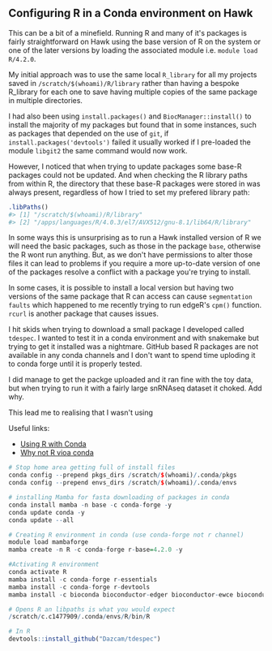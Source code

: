 ## Configuring R in a Conda environment on Hawk

This can be a bit of a minefield. Running R and many of it's packages is 
fairly straightforward on Hawk using the base version of R on the system 
or one of the later versions by loading the associated module i.e.
`module load R/4.2.0`.  

My initial approach was to use the same local `R_library` for all my projects 
saved in `/scratch/$(whoami)/R/library` rather than having a bespoke 
R_library for each one to save having multiple copies of the same package 
in multiple directories. 

I had also been using `install.packages()` and `BiocManager::install()` to
install the majority of my packages but found that in some instances, such 
as packages that depended on the use of `git`, if `install.packages('devtools')`
failed it usually worked if I pre-loaded the module `libgit2` the same
command would now work. 

However, I noticed that when trying to update packages some base-R packages
could not be updated. And when checking the R library paths from within R,
the directory that these base-R packages were stored in was always present,
regardless of how I tried to set my prefered library path:


```R
.libPaths()
#> [1] "/scratch/$(whoami)/R/library"                             
#> [2] "/apps/languages/R/4.0.3/el7/AVX512/gnu-8.1/lib64/R/library"
```

In some ways this is unsurprising as to run a Hawk installed version of R
we will need the basic packages, such as those in the package `base`, otherwise
the R wont run anything. But, as we don't have permissions to alter those
files it can lead to problems if you require a more up-to-date version of 
one of the packages resolve a conflict with a package you're trying to install. 

In some cases, it is possible to install a local version but having two
versions of the same package that R can access can cause `segmentation faults`
which happened to me recently trying to run edgeR's `cpm()` function.
`rcurl` is another package that causes issues. 

I hit skids when trying to download a small package I developed called 
`tdespec`. I wanted to test it in a conda environment and with snakemake
but trying to get it installed was a nightmare. GitHub based R packages 
are not available in any conda channels and I don't want to spend time 
uploding it to conda forge until it is properly tested. 

I did manage to get the packge uploaded and it ran fine with the toy data,
but when trying to run it with a fairly large snRNAseq dataset it 
choked. Add why.

This lead me to realising that I wasn't using  

Useful links: 

- [Using R with Conda](https://www.biostars.org/p/450316/)
- [Why not R vioa conda](https://community.rstudio.com/t/why-not-r-via-conda/9438/4)

```R
# Stop home area getting full of install files
conda config --prepend pkgs_dirs /scratch/$(whoami)/.conda/pkgs
conda config --prepend envs_dirs /scratch/$(whoami)/.conda/envs

# installing Mamba for fasta downloading of packages in conda
conda install mamba -n base -c conda-forge -y
conda update conda -y
conda update --all

# Creating R environment in conda (use conda-forge not r channel)
module load mambaforge
mamba create -n R -c conda-forge r-base=4.2.0 -y

#Activating R environment
conda activate R
mamba install -c conda-forge r-essentials
mamba install -c conda-forge r-devtools
mamba install -c bioconda bioconductor-edger bioconductor-ewce bioconductor-biomart

# Opens R an libpaths is what you would expect
/scratch/c.c1477909/.conda/envs/R/bin/R

# In R
devtools::install_github("Dazcam/tdespec")
